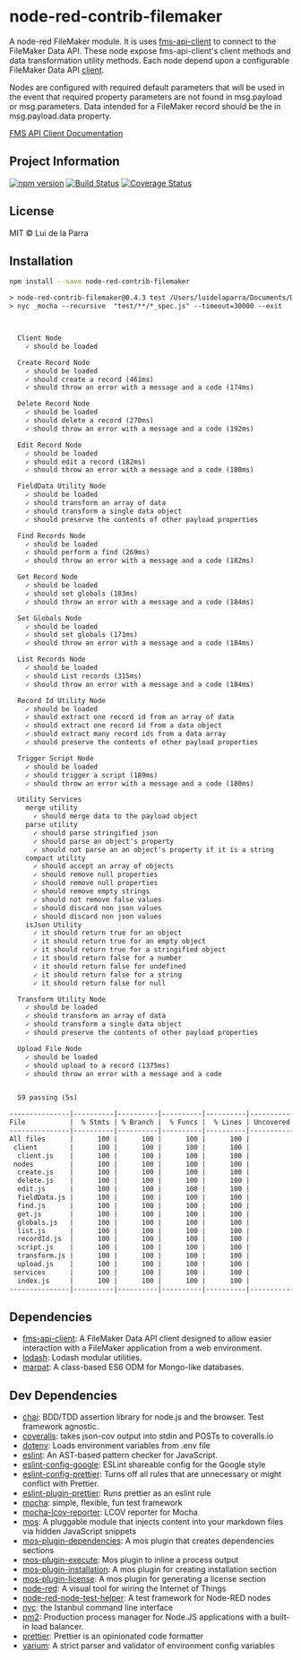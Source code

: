 
# node-red-contrib-filemaker

A node-red FileMaker module. It is uses [fms-api-client](https://github.com/Luidog/fms-api-client) to connect to the FileMaker Data API. These node expose fms-api-client's client methods and data transformation utility methods. Each node depend upon a configurable FileMaker Data API [client](https://github.com/Luidog/fms-api-client#client-creation). 

Nodes are configured with required default parameters that will be used in the event that required property parameters are not found in msg.payload or msg.parameters. Data intended for a FileMaker record should be the in msg.payload.data property.

[FMS API Client Documentation](https://luidog.github.io/fms-api-client/)

## Project Information

[![npm version](https://img.shields.io/npm/v/node-red-contrib-filemaker.svg)](https://www.npmjs.com/package/node-red-contrib-filemaker) [![Build Status](https://travis-ci.com/Luidog/node-red-contrib-filemaker.svg?branch=master)](https://travis-ci.com/Luidog/node-red-contrib-filemaker) [![Coverage Status](https://img.shields.io/coveralls/Luidog/node-red-contrib-filemaker/master.svg)](https://coveralls.io/r/Luidog/node-red-contrib-filemaker?branch=master)

## License

MIT © Lui de la Parra

## Installation

```sh
npm install --save node-red-contrib-filemaker
```

```default
> node-red-contrib-filemaker@0.4.3 test /Users/luidelaparra/Documents/Development/node-red-contrib-filemaker
> nyc _mocha --recursive  "test/**/*_spec.js" --timeout=30000 --exit



  Client Node
    ✓ should be loaded

  Create Record Node
    ✓ should be loaded
    ✓ should create a record (461ms)
    ✓ should throw an error with a message and a code (174ms)

  Delete Record Node
    ✓ should be loaded
    ✓ should delete a record (270ms)
    ✓ should throw an error with a message and a code (192ms)

  Edit Record Node
    ✓ should be loaded
    ✓ should edit a record (182ms)
    ✓ should throw an error with a message and a code (180ms)

  FieldData Utility Node
    ✓ should be loaded
    ✓ should transform an array of data
    ✓ should transform a single data object
    ✓ should preserve the contents of other payload properties

  Find Records Node
    ✓ should be loaded
    ✓ should perform a find (269ms)
    ✓ should throw an error with a message and a code (182ms)

  Get Record Node
    ✓ should be loaded
    ✓ should set globals (183ms)
    ✓ should throw an error with a message and a code (184ms)

  Set Globals Node
    ✓ should be loaded
    ✓ should set globals (171ms)
    ✓ should throw an error with a message and a code (184ms)

  List Records Node
    ✓ should be loaded
    ✓ should List records (315ms)
    ✓ should throw an error with a message and a code (184ms)

  Record Id Utility Node
    ✓ should be loaded
    ✓ should extract one record id from an array of data
    ✓ should extract one record id from a data object
    ✓ should extract many record ids from a data array
    ✓ should preserve the contents of other payload properties

  Trigger Script Node
    ✓ should be loaded
    ✓ should trigger a script (189ms)
    ✓ should throw an error with a message and a code (180ms)

  Utility Services
    merge utility
      ✓ should merge data to the payload object
    parse utility
      ✓ should parse stringified json
      ✓ should parse an object's property
      ✓ should not parse an an object's property if it is a string
    compact utility
      ✓ should accept an array of objects
      ✓ should remove null properties
      ✓ should remove null properties
      ✓ should remove empty strings
      ✓ should not remove false values
      ✓ should discard non json values
      ✓ should discard non json values
    isJson Utility
      ✓ it should return true for an object
      ✓ it should return true for an empty object
      ✓ it should return true for a stringified object
      ✓ it should return false for a number
      ✓ it should return false for undefined
      ✓ it should return false for a string
      ✓ it should return false for null

  Transform Utility Node
    ✓ should be loaded
    ✓ should transform an array of data
    ✓ should transform a single data object
    ✓ should preserve the contents of other payload properties

  Upload File Node
    ✓ should be loaded
    ✓ should upload to a record (1375ms)
    ✓ should throw an error with a message and a code


  59 passing (5s)

---------------|----------|----------|----------|----------|-------------------|
File           |  % Stmts | % Branch |  % Funcs |  % Lines | Uncovered Line #s |
---------------|----------|----------|----------|----------|-------------------|
All files      |      100 |      100 |      100 |      100 |                   |
 client        |      100 |      100 |      100 |      100 |                   |
  client.js    |      100 |      100 |      100 |      100 |                   |
 nodes         |      100 |      100 |      100 |      100 |                   |
  create.js    |      100 |      100 |      100 |      100 |                   |
  delete.js    |      100 |      100 |      100 |      100 |                   |
  edit.js      |      100 |      100 |      100 |      100 |                   |
  fieldData.js |      100 |      100 |      100 |      100 |                   |
  find.js      |      100 |      100 |      100 |      100 |                   |
  get.js       |      100 |      100 |      100 |      100 |                   |
  globals.js   |      100 |      100 |      100 |      100 |                   |
  list.js      |      100 |      100 |      100 |      100 |                   |
  recordId.js  |      100 |      100 |      100 |      100 |                   |
  script.js    |      100 |      100 |      100 |      100 |                   |
  transform.js |      100 |      100 |      100 |      100 |                   |
  upload.js    |      100 |      100 |      100 |      100 |                   |
 services      |      100 |      100 |      100 |      100 |                   |
  index.js     |      100 |      100 |      100 |      100 |                   |
---------------|----------|----------|----------|----------|-------------------|
```
## <a name="dependencies">Dependencies</a>

- [fms-api-client](https://github.com/Luidog/fms-api-client): A FileMaker Data API client designed to allow easier interaction with a FileMaker application from a web environment.
- [lodash](https://github.com/lodash/lodash): Lodash modular utilities.
- [marpat](https://github.com/luidog/marpat): A class-based ES6 ODM for Mongo-like databases.

## <a name="dev-dependencies">Dev Dependencies</a>

- [chai](https://github.com/chaijs/chai): BDD/TDD assertion library for node.js and the browser. Test framework agnostic.
- [coveralls](https://github.com/nickmerwin/node-coveralls): takes json-cov output into stdin and POSTs to coveralls.io
- [dotenv](https://github.com/motdotla/dotenv): Loads environment variables from .env file
- [eslint](https://github.com/eslint/eslint): An AST-based pattern checker for JavaScript.
- [eslint-config-google](https://github.com/google/eslint-config-google): ESLint shareable config for the Google style
- [eslint-config-prettier](https://github.com/prettier/eslint-config-prettier): Turns off all rules that are unnecessary or might conflict with Prettier.
- [eslint-plugin-prettier](https://github.com/prettier/eslint-plugin-prettier): Runs prettier as an eslint rule
- [mocha](https://github.com/mochajs/mocha): simple, flexible, fun test framework
- [mocha-lcov-reporter](https://github.com/StevenLooman/mocha-lcov-reporter): LCOV reporter for Mocha
- [mos](https://github.com/mosjs/mos): A pluggable module that injects content into your markdown files via hidden JavaScript snippets
- [mos-plugin-dependencies](https://github.com/mosjs/mos/tree/master/packages/mos-plugin-dependencies): A mos plugin that creates dependencies sections
- [mos-plugin-execute](https://github.com/team-767/mos-plugin-execute): Mos plugin to inline a process output
- [mos-plugin-installation](https://github.com/mosjs/mos/tree/master/packages/mos-plugin-installation): A mos plugin for creating installation section
- [mos-plugin-license](https://github.com/mosjs/mos-plugin-license): A mos plugin for generating a license section
- [node-red](https://github.com/node-red/node-red): A visual tool for wiring the Internet of Things
- [node-red-node-test-helper](https://github.com/node-red/node-red-node-test-helper): A test framework for Node-RED nodes
- [nyc](https://github.com/istanbuljs/nyc): the Istanbul command line interface
- [pm2](https://github.com/Unitech/pm2): Production process manager for Node.JS applications with a built-in load balancer.
- [prettier](https://github.com/prettier/prettier): Prettier is an opinionated code formatter
- [varium](https://npmjs.org/package/varium): A strict parser and validator of environment config variables
